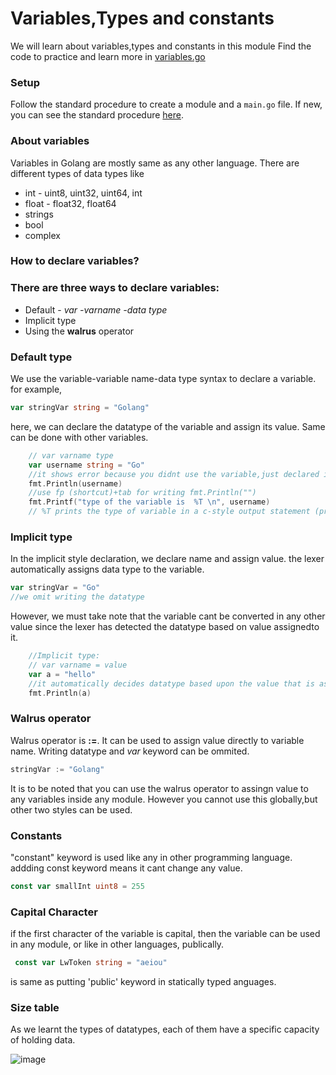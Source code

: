 # Variables,Types and constants
We will learn about variables,types and constants in this module
Find the code to practice and learn more in  [variables.go](https://github.com/adityakode/Go/blob/main/variables/variables.go)

### Setup
Follow the standard procedure to create a module and a `main.go` file.
If new, you can see the standard procedure [here]().

### About variables
Variables in Golang are  mostly same as any other language.
There are different types of data types like

*  int - uint8, uint32, uint64, int 
* float - float32, float64
* strings
* bool
* complex

### How to declare variables?

### There are three ways to declare variables:
* Default - _var -varname -data type_
* Implicit type
* Using the **walrus** operator


### Default type
We use the variable-variable name-data type syntax to declare a variable.
for example,
```go
var stringVar string = "Golang"
```
here, we can declare the datatype of the variable and assign its value.
Same can be done with other variables.
```go
	// var varname type
	var username string = "Go"
	//it shows error because you didnt use the variable,just declared it
	fmt.Println(username)
	//use fp (shortcut)+tab for writing fmt.Println("")
	fmt.Printf("type of the variable is  %T \n", username)
	// %T prints the type of variable in a c-style output statement (printf).
```

### Implicit type
In the implicit style declaration, we declare name and assign value.
the lexer automatically assigns data type to the variable.

```go
var stringVar = "Go"
//we omit writing the datatype
```
However, we must take note that the variable cant be converted in any other value since the lexer has detected the datatype based on value assignedto it.
```go
	//Implicit type:
	// var varname = value
	var a = "hello"
	//it automatically decides datatype based upon the value that is assigned to it.
	fmt.Println(a)
```

### Walrus operator
Walrus operator is **:=**. It can be used to assign value directly to variable name.
Writing datatype and _var_ keyword can be ommited.
```go
stringVar := "Golang"
```
It is to be noted that you can use the walrus operator to assingn value to  any variables inside any module.
However you cannot use this globally,but other two styles can be used.

### Constants
"constant" keyword is used like any in other programming language.
addding const keyword means it cant change any value.
```go
const var smallInt uint8 = 255
````
### Capital Character
if the first character of the variable is capital, then the variable can be used in any module, or like in other languages, publically.
```go
 const var LwToken string = "aeiou"
```
is same as putting 'public' keyword in statically typed anguages.

### Size table
As we learnt the types of datatypes, each of them have a specific capacity of holding data.


![image](https://user-images.githubusercontent.com/105551807/198051267-112fda0e-2d90-4fba-9ca2-d8f989dfa79b.png)

